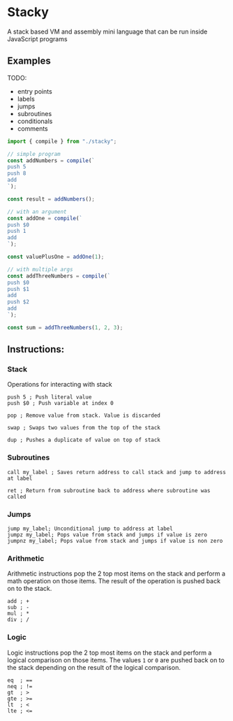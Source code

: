 # Stacky

A stack based VM and assembly mini language that can be run inside JavaScript programs

## Examples

TODO:

- entry points
- labels
- jumps
- subroutines
- conditionals
- comments

```javascript
import { compile } from "./stacky";

// simple program
const addNumbers = compile(`
push 5
push 8
add
`);

const result = addNumbers();

// with an argument
const addOne = compile(`
push $0
push 1
add
`);

const valuePlusOne = addOne(1);

// with multiple args
const addThreeNumbers = compile(`
push $0
push $1
add
push $2
add
`);

const sum = addThreeNumbers(1, 2, 3);
```

## Instructions:

### Stack

Operations for interacting with stack

```
push 5 ; Push literal value
push $0 ; Push variable at index 0

pop ; Remove value from stack. Value is discarded

swap ; Swaps two values from the top of the stack

dup ; Pushes a duplicate of value on top of stack
```

### Subroutines

```
call my_label ; Saves return address to call stack and jump to address at label

ret ; Return from subroutine back to address where subroutine was called
```

### Jumps

```
jump my_label; Unconditional jump to address at label
jumpz my_label; Pops value from stack and jumps if value is zero
jumpnz my_label; Pops value from stack and jumps if value is non zero
```

### Arithmetic

Arithmetic instructions pop the 2 top most items on the stack and perform a math operation on those items. The result of the operation is pushed back on to the stack.

```
add ; +
sub ; -
mul ; *
div ; /
```

### Logic

Logic instructions pop the 2 top most items on the stack and perform a logical comparison on those items. The values `1` or `0` are pushed back on to the stack depending on the result of the logical comparison.

```
eq  ; ==
neq ; !=
gt  ; >
gte ; >=
lt  ; <
lte ; <=
```
